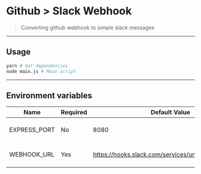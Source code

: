 # Github > Slack Webhook

> Converting github webhook to simple slack messages

---
## Usage

```sh
yarn # Get dependencies
node main.js # Main script
```

---
## Environment variables

| Name         | Required | Default Value                                        | Description               |
|--------------|----------|------------------------------------------------------|---------------------------|
| EXPRESS_PORT | No       | 8080                                                 | Port that express runs on |
| WEBHOOK_URL  | Yes      | https://hooks.slack.com/services/unknown/destination | Slack webhook URL         |